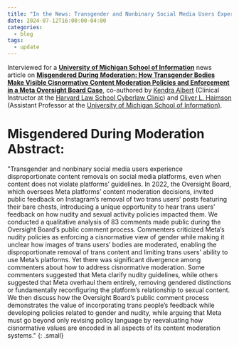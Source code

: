 ```yaml
---
title: "In the News: Transgender and Nonbinary Social Media Users Experience Disproportionate Content Removals on Social Media"
date: 2024-07-12T16:00:00-04:00
categories:
  - blog
tags:
  - update
---
```

Interviewed for a <a href="https://www.si.umich.edu/about-umsi/news/study-transgender-and-nonbinary-social-media-users-experience-disproportionate" target="blank"><b>University of Michigan School of Information</b></a> news article on <a href="https://dl.acm.org/doi/abs/10.1145/3630106.3658907" target="blank"><b>Misgendered During Moderation: How Transgender Bodies Make Visible Cisnormative Content Moderation Policies and Enforcement in a Meta Oversight Board Case</b></a>, co-authored by <a href="https://kendraalbert.com" target="blank">Kendra Albert</a> (Clinical Instructor at the <a href="https://hls.harvard.edu/clinics/in-house-clinics/cyberlaw-clinic/" target="blank">Harvard Law School Cyberlaw Clinic</a>) and <a href="https://oliverhaimson.com/" target="blank">Oliver L. Haimson</a> (Assistant Professor at the <a href="https://www.si.umich.edu" target="blank">University of Michigan School of Information)</a>.

# Misgendered During Moderation Abstract:
"Transgender and nonbinary social media users experience disproportionate content removals on social media platforms, even when content does not violate platforms’ guidelines. In 2022, the Oversight Board, which oversees Meta platforms’ content moderation decisions, invited public feedback on Instagram’s removal of two trans users’ posts featuring their bare chests, introducing a unique opportunity to hear trans users’ feedback on how nudity and sexual activity policies impacted them. We conducted a qualitative analysis of 83 comments made public during the Oversight Board’s public comment process. Commenters criticized Meta’s nudity policies as enforcing a cisnormative view of gender while making it unclear how images of trans users’ bodies are moderated, enabling the disproportionate removal of trans content and limiting trans users’ ability to use Meta’s platforms. Yet there was significant divergence among commenters about how to address cisnormative moderation. Some commenters suggested that Meta clarify nudity guidelines, while others suggested that Meta overhaul them entirely, removing gendered distinctions or fundamentally reconfiguring the platform’s relationship to sexual content. We then discuss how the Oversight Board’s public comment process demonstrates the value of incorporating trans people’s feedback while developing policies related to gender and nudity, while arguing that Meta must go beyond only revising policy language by reevaluating how cisnormative values are encoded in all aspects of its content moderation systems."
{: .small}
